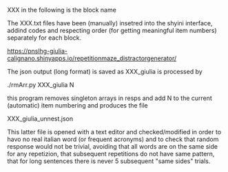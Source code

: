 XXX in the following is the block name

The XXX.txt files have been (manually) insetred into the shyini interface, addind codes and respecting order (for getting meaningful item numbers) separately for each block.

https://pnslhg-giulia-calignano.shinyapps.io/repetitionmaze_distractorgenerator/

The json output (long format) is saved as XXX_giulia is processed by 

./rmArr.py XXX_giulia N

this program removes singleton arrays in resps and add N to the current (automatic)  item numbering and produces the file

XXX_giulia_unnest.json

This latter file is opened with a text editor and checked/modified in order to havo no real italian word (or frequent acronyms)  and to check that random response would not be trivial, avoiding that all words are on the same side for any repetizion,  that subsequent repetitions do not have same pattern,  that for long sentences there is never 5 subsequent "same sides" trials.

  

